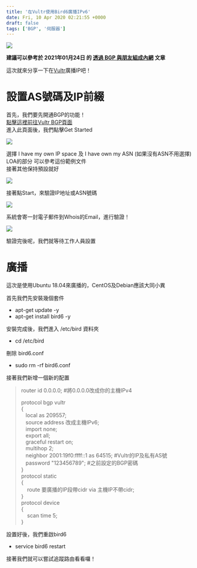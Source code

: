 ```yaml
---
title: '在Vultr使用Bird6廣播IPv6'
date: Fri, 10 Apr 2020 02:21:55 +0000
draft: false
tags: ['BGP', '伺服器']
---
```


![](https://static.yiy.tw/media/blog/2020/04/vu-00.png)

**建議可以參考於 2021年01月24日 的 [透過 BGP 與朋友組成內網](https://blog.steveyi.net/posts/make-internal-network-by-bgp/) 文章**

這次就來分享一下在[Vultr](https://vultr.com)廣播IP吧！

**設置AS號碼及IP前綴**
===============

首先，我們要先開通BGP的功能！  
[點擊這裡前往Vultr BGP頁面](https://my.vultr.com/network/#network-bgp)  
進入此頁面後，我們點擊Get Started

![](https://static.yiy.tw/media/blog/2020/04/vu-01-1920x961.png)

選擇 I have my own IP space 及 I have own my ASN (如果沒有ASN不用選擇)  
LOA的部分 可以參考這份範例文件  
接著其他保持預設就好

![](https://static.yiy.tw/media/blog/2020/04/vu-02.png)

接著點Start，來驗證IP地址或ASN號碼

![](https://static.yiy.tw/media/blog/2020/04/vu-03-1920x362.png)

系統會寄一封電子郵件到Whois的Email，進行驗證！

![](https://static.yiy.tw/media/blog/2020/04/vu-04.png)

驗證完後呢，我們就等待工作人員設置

**廣播**
======

這次是使用Ubuntu 18.04來廣播的，CentOS及Debian應該大同小異

首先我們先安裝幾個套件  

*   apt-get update -y
*   apt-get install bird6 -y

安裝完成後，我們進入 /etc/bird 資料夾

*   cd /etc/bird

刪除 bird6.conf

*   sudo rm -rf bird6.conf

接著我們新增一個新的配置

> router id 0.0.0.0; #將0.0.0.0改成你的主機IPv4  
>   
> protocol bgp vultr  
> {  
>    local as 209557;  
>    source address 改成主機IPv6;  
>    import none;  
>    export all;  
>    graceful restart on;  
>    multihop 2;  
>    neighbor 2001:19f0:ffff::1 as 64515; #Vultr的IP及私有AS號  
>    password "123456789"; #之前設定的BGP密碼  
> }  
> protocol static  
> {  
>     route 要廣播的IP段帶cidr via 主機IP不帶cidr;  
> }  
> protocol device   
> {  
>     scan time 5;  
> }

設置好後，我們重啟bird6

*   service bird6 restart

接著我們就可以嘗試追蹤路由看看囉！